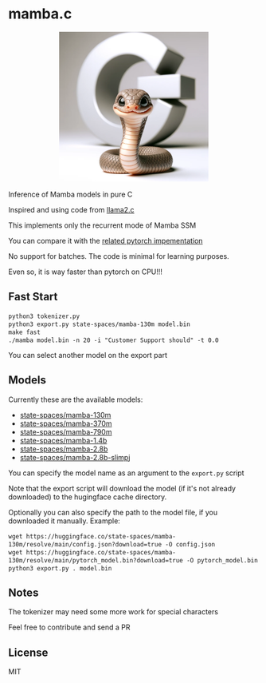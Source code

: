 # mamba.c

<p align="center">
  <img src="assets/cute-mamba.png" width="300" height="300" alt="Cute Mamba">
</p>

Inference of Mamba models in pure C

Inspired and using code from [llama2.c](https://github.com/karpathy/llama2.c)

This implements only the recurrent mode of Mamba SSM

You can compare it with the [related pytorch impementation](https://github.com/kroggen/mamba-cpu/tree/recurrent-only)

No support for batches. The code is minimal for learning purposes.

Even so, it is way faster than pytorch on CPU!!!


## Fast Start

```
python3 tokenizer.py
python3 export.py state-spaces/mamba-130m model.bin
make fast
./mamba model.bin -n 20 -i "Customer Support should" -t 0.0
```
You can select another model on the export part

## Models

Currently these are the available models:

* [state-spaces/mamba-130m](https://huggingface.co/state-spaces/mamba-130m)
* [state-spaces/mamba-370m](https://huggingface.co/state-spaces/mamba-370m)
* [state-spaces/mamba-790m](https://huggingface.co/state-spaces/mamba-790m)
* [state-spaces/mamba-1.4b](https://huggingface.co/state-spaces/mamba-1.4b)
* [state-spaces/mamba-2.8b](https://huggingface.co/state-spaces/mamba-2.8b)
* [state-spaces/mamba-2.8b-slimpj](https://huggingface.co/state-spaces/mamba-2.8b-slimpj)

You can specify the model name as an argument to the `export.py` script

Note that the export script will download the model (if it's not already downloaded) to the hugingface cache directory.

Optionally you can also specify the path to the model file, if you downloaded it manually. Example:

```
wget https://huggingface.co/state-spaces/mamba-130m/resolve/main/config.json?download=true -O config.json
wget https://huggingface.co/state-spaces/mamba-130m/resolve/main/pytorch_model.bin?download=true -O pytorch_model.bin
python3 export.py . model.bin
```


## Notes

The tokenizer may need some more work for special characters

Feel free to contribute and send a PR



## License

MIT
